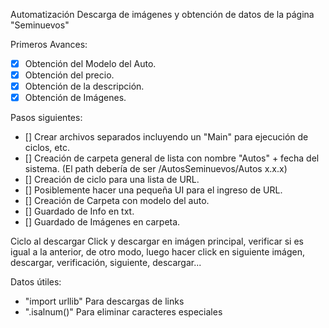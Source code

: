 Automatización Descarga de imágenes y obtención de datos de la página "Seminuevos"

Primeros Avances:
* [x] Obtención del Modelo del Auto.
* [x] Obtención del precio.
* [x] Obtención de la descripción.
* [x] Obtención de Imágenes.

Pasos siguientes:
* [] Crear archivos separados incluyendo un "Main" para ejecución de ciclos, etc.
* [] Creación de carpeta general de lista con nombre "Autos" + fecha del sistema. (El path debería de ser /AutosSeminuevos/Autos x.x.x)
* [] Creación de ciclo para una lista de URL.
* [] Posiblemente hacer una pequeña UI para el ingreso de URL.
* [] Creación de Carpeta con modelo del auto.
* [] Guardado de Info en txt.
* [] Guardado de Imágenes en carpeta.



Ciclo al descargar
Click y descargar en imágen principal, verificar si es igual a la anterior, de otro modo,
luego hacer click en siguiente imágen, descargar, verificación, siguiente, descargar...

Datos útiles:
- "import urllib" Para descargas de links
- ".isalnum()" Para eliminar caracteres especiales
